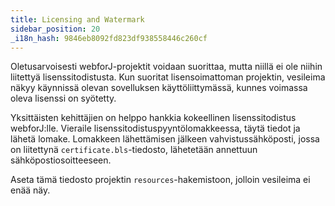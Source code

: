 ```yaml
---
title: Licensing and Watermark
sidebar_position: 20
_i18n_hash: 9846eb8092fd823df938558446c260cf
---
```

Oletusarvoisesti webforJ-projektit voidaan suorittaa, mutta niillä ei ole niihin liitettyä lisenssitodistusta. Kun suoritat lisensoimattoman projektin, vesileima näkyy käynnissä olevan sovelluksen käyttöliittymässä, kunnes voimassa oleva lisenssi on syötetty.

<!-- TODO add link -->

Yksittäisten kehittäjien on helppo hankkia kokeellinen lisenssitodistus webforJ:lle. Vieraile lisenssitodistuspyyntölomakkeessa, täytä tiedot ja lähetä lomake. Lomakkeen lähettämisen jälkeen vahvistussähköposti, jossa on liitettynä `certificate.bls`-tiedosto, lähetetään annettuun sähköpostiosoitteeseen.

Aseta tämä tiedosto projektin `resources`-hakemistoon, jolloin vesileima ei enää näy.
